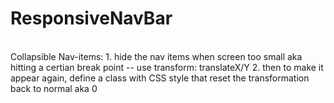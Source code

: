 # ResponsiveNavBar
<br>
Collapsible Nav-items:
1. hide the nav items when screen too small aka hitting a certian break point -- use transform: translateX/Y
2. then to make it appear again, define a class with CSS style that reset the transformation back to normal aka 0
<br>

